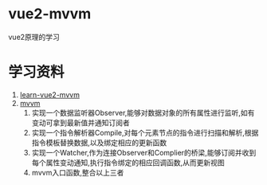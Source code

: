 # vue2-mvvm
vue2原理的学习
# 学习资料
1. [learn-vue2-mvvm](https://github.com/wangfupeng1988/learn-vue2-mvvm)
2. [mvvm](https://github.com/DMQ/mvvm)
   1. 实现一个数据监听器Observer,能够对数据对象的所有属性进行监听,如有变动可拿到最新值并通知订阅者
   2. 实现一个指令解析器Compile,对每个元素节点的指令进行扫描和解析,根据指令模板替换数据,以及绑定相应的更新函数
   3. 实现一个Watcher,作为连接Observer和Complier的桥梁,能够订阅并收到每个属性变动通知,执行指令绑定的相应回调函数,从而更新视图
   4. mvvm入口函数,整合以上三者
   ![]()